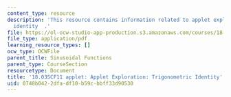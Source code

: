 ```yaml
---
content_type: resource
description: 'This resource contains information related to applet exploration: trigonometric
  identity  .'
file: https://ol-ocw-studio-app-production.s3.amazonaws.com/courses/18-03sc-differential-equations-fall-2011/0748b0422dfadf10b59cbbff33d90530_MIT18_03SCF11_s7_3bappl.pdf
file_type: application/pdf
learning_resource_types: []
ocw_type: OCWFile
parent_title: Sinusoidal Functions
parent_type: CourseSection
resourcetype: Document
title: '18.03SCF11 applet: Applet Exploration: Trigonometric Identity'
uid: 0748b042-2dfa-df10-b59c-bbff33d90530
---
```

